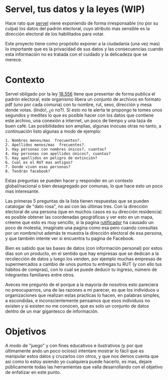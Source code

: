 # Servel, tus datos y la leyes  (WIP)

Hace rato que [servel][1] viene  exponiendo de forma irresponsable (no
por  su culpa)  los  datos  del padrón  electoral,  cuyo atributo  mas
sensible es la dirección electoral de los habilitados para votar.

Este proyecto  tiene como propósito  exponer a la ciudadanía  (una vez
mas)  lo  importante  que  es  la   privacidad  de  sus  datos  y  las
consecuencias cuando esta  información no es tratada con  el cuidado y
la delicadeza que se merece.

# Contexto

Servel obligado por la ley [18\.556][3] tiene que presentar de forma publica el
padrón electoral,  este organismo  libera un  conjunto de  archivos en
formato pdf (uno por cada comuna)  con tu nombre, rut, sexo, dirección
y mesa donde votas. (lindo!, ¿o no?). Si esto no te alerta te propongo
te tomes unos segundos y medites lo que es posible hacer con los datos
que contiene este archivo, una conexión  a internet, un poco de tiempo
y  una taza  de buen  café.   Las posibilidades  son amplias,  algunas
inocuas otras no tanto, a continuación listo algunas a modo de ejemplo:

    1. Nombres menos/mas  frecuentes?.
    2. Apellidos menos/mas  frecuentes?.
    3. Hay personas con nombres únicos?, cuantas?
    4. Hay personas con apellidos únicos?, cuantas?
    5. Hay apellidos en peligro de extinción?
    6. Cual es el RUT mas antiguo?
    7. Donde viven esas personas?
    8. Tendrán facebook?

Estas  preguntas   se  pueden  hacer   y  responder  en   un  contexto
global/nacional o  bien desagregado por  comunas, lo que hace  esto un
poco mas interesante.

Las primeras 5  preguntas de la lista tienen respuestas  que se pueden
catalogar  de "dato  rosa",  no  así con  las  últimas  tres.  Con  la
dirección  electoral  de  una  persona  (que en  muchos  casos  es  su
dirección residencia) es posible obtener las coordenadas geográficas y
ver  esto  en  un  mapa,  créeme  que esto  es  muy  sencillo,  si  la
pagina [rutificador][2] ha causado un poco de molestia, imagínate una
pagina  como esa  pero cuando  consultas por  un nombre/rut  además te
muestra la dirección  electoral de esa persona, y  que también intente
ver si encuentra tu pagina de Facebook.

Bien es sabido  que las bases de datos (con  información personal) por
estos días  son un  producto, en  el sentido que  hay empresas  que se
dedican a  la recolección  de datos  y luego  los venden,  por ejemplo
muchas empresas de  supermercados a cambio de unos  puntos tu entregas
tu RUT  (y con  ello tus  hábitos de  compras), con  lo cual  se puede
deducir tu ingreso, número de integrantes familiares entre otros.

Aveces  me  pregunto de  el  porque  a  la  mayoría de  nosotros  esto
pareciera no preocuparnos, una de las razones a mi parecer, es que los
individuos u organizaciones que realizan  estas practicas lo hacen, en
palabras simples, a escondidas,  e inconscientemente pensamos que esos
individuos  no existen  y si  existen no  me conocen,  que es  solo un
conjunto de datos dentro de un mar gigantesco de información.


# Objetivos

A modo  de "juego" y  con fines educativos  e ilustrativos (y  por que
últimamente ando  un poco  ocioso) intentare mostrar  lo fácil  que es
manipular estos  datos y cruzarlos con  otros, y que nos  demos cuenta
que así  como lo estoy  asiendo yo  cualquiera puede hacerlo,  es mas,
dejare públicamente todas las herramientas que valla desarrollando con
el objetivo de enfatizar en este punto.





[1]: https://www.servel.cl/
[2]: https://chile.rutificador.com/
[3]: https://www.servel.cl/inscripciones-electorales-y-servicio-electoral/
